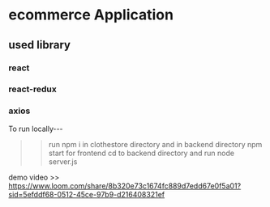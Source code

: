# ecommerce Application

## used library

### react

### react-redux

### axios

To run locally---
>>run npm i in clothestore directory and in backend directory
>>npm start for frontend
>> cd to backend directory and run node server.js

demo video >>
https://www.loom.com/share/8b320e73c1674fc889d7edd67e0f5a01?sid=5efddf68-0512-45ce-97b9-d216408321ef
